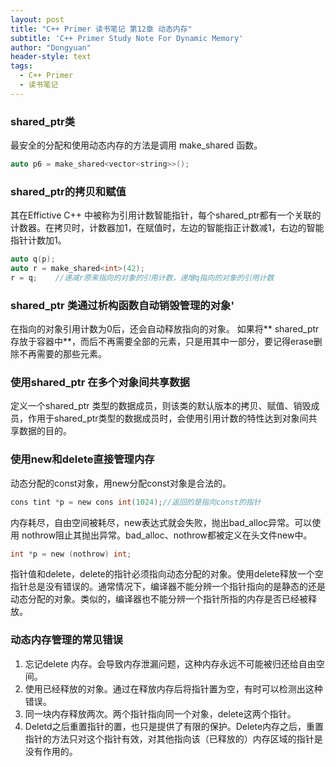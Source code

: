 ```yaml
---
layout: post
title: "C++ Primer 读书笔记 第12章 动态内存"
subtitle: 'C++ Primer Study Note For Dynamic Memory'
author: "Dongyuan"
header-style: text
tags:
  - C++ Primer
  - 读书笔记
---
```


### shared_ptr类
最安全的分配和使用动态内存的方法是调用 make_shared 函数。
```C
auto p6 = make_shared<vector<string>>();
```

### shared_ptr的拷贝和赋值
其在Effictive C++ 中被称为引用计数智能指针，每个shared_ptr都有一个关联的计数器。在拷贝时，计数器加1，在赋值时，左边的智能指正计数减1，右边的智能指针计数加1。
```C
auto q(p);
auto r = make_shared<int>(42);
r = q;    //递减r原来指向的对象的引用计数，递增q指向的对象的引用计数
```

### shared_ptr 类通过析构函数自动销毁管理的对象'
在指向的对象引用计数为0后，还会自动释放指向的对象。
如果将** shared_ptr 存放于容器中**，而后不再需要全部的元素，只是用其中一部分，要记得erase删除不再需要的那些元素。

### 使用shared_ptr 在多个对象间共享数据
定义一个shared_ptr 类型的数据成员，则该类的默认版本的拷贝、赋值、销毁成员，作用于shared_ptr类型的数据成员时，会使用引用计数的特性达到对象间共享数据的目的。

### 使用new和delete直接管理内存
动态分配的const对象，用new分配const对象是合法的。
```C
cons tint *p = new cons int(1024);//返回的是指向const的指针
```

内存耗尽，自由空间被耗尽，new表达式就会失败，抛出bad_alloc异常。可以使用 nothrow阻止其抛出异常。bad_alloc、nothrow都被定义在头文件new中。
```C
int *p = new (nothrow) int;
```

指针值和delete，delete的指针必须指向动态分配的对象。使用delete释放一个空指针总是没有错误的。通常情况下，编译器不能分辨一个指针指向的是静态的还是动态分配的对象。类似的，编译器也不能分辨一个指针所指的内存是否已经被释放。

### 动态内存管理的常见错误
1.	忘记delete 内存。会导致内存泄漏问题，这种内存永远不可能被归还给自由空间。
2.	使用已经释放的对象。通过在释放内存后将指针置为空，有时可以检测出这种错误。
3.	同一块内存释放两次。两个指针指向同一个对象，delete这两个指针。
4.	Deletd之后重置指针的置，也只是提供了有限的保护。Delete内存之后，重置指针的方法只对这个指针有效，对其他指向该（已释放的）内存区域的指针是没有作用的。
